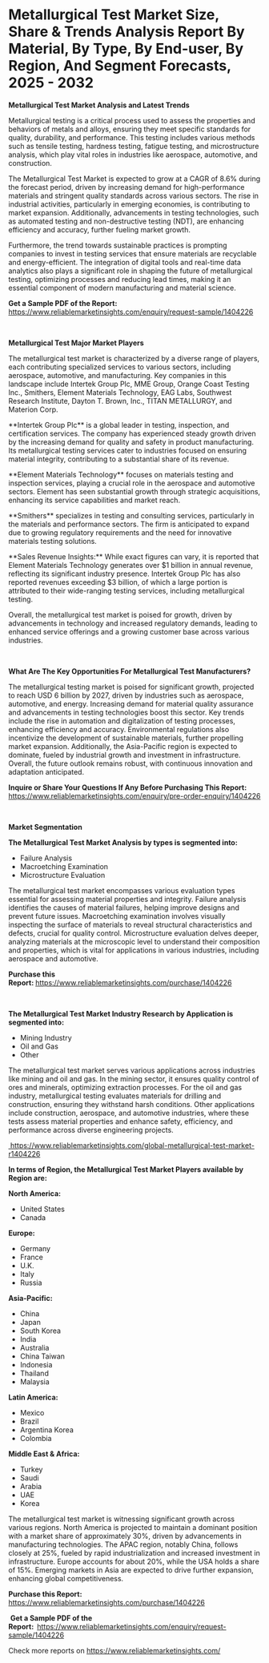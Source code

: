 <p><h1>Metallurgical Test Market Size, Share & Trends Analysis Report By Material, By Type, By End-user, By Region, And Segment Forecasts, 2025 - 2032</h1></p><p><strong>Metallurgical Test Market Analysis and Latest Trends</strong></p>
<p><p>Metallurgical testing is a critical process used to assess the properties and behaviors of metals and alloys, ensuring they meet specific standards for quality, durability, and performance. This testing includes various methods such as tensile testing, hardness testing, fatigue testing, and microstructure analysis, which play vital roles in industries like aerospace, automotive, and construction.</p><p>The Metallurgical Test Market is expected to grow at a CAGR of 8.6% during the forecast period, driven by increasing demand for high-performance materials and stringent quality standards across various sectors. The rise in industrial activities, particularly in emerging economies, is contributing to market expansion. Additionally, advancements in testing technologies, such as automated testing and non-destructive testing (NDT), are enhancing efficiency and accuracy, further fueling market growth.</p><p>Furthermore, the trend towards sustainable practices is prompting companies to invest in testing services that ensure materials are recyclable and energy-efficient. The integration of digital tools and real-time data analytics also plays a significant role in shaping the future of metallurgical testing, optimizing processes and reducing lead times, making it an essential component of modern manufacturing and material science.</p></p>
<p><strong>Get a Sample PDF of the Report:&nbsp;</strong> <a href="https://www.reliablemarketinsights.com/enquiry/request-sample/1404226?utm_campaign=3184&utm_medium=2&utm_source=Github&utm_content=ia&utm_term=28032025&utm_id=metallurgical-test">https://www.reliablemarketinsights.com/enquiry/request-sample/1404226</a></p>
<p>&nbsp;</p>
<p><strong>Metallurgical Test Major Market Players</strong></p>
<p><p>The metallurgical test market is characterized by a diverse range of players, each contributing specialized services to various sectors, including aerospace, automotive, and manufacturing. Key companies in this landscape include Intertek Group Plc, MME Group, Orange Coast Testing Inc., Smithers, Element Materials Technology, EAG Labs, Southwest Research Institute, Dayton T. Brown, Inc., TITAN METALLURGY, and Materion Corp.</p><p>**Intertek Group Plc** is a global leader in testing, inspection, and certification services. The company has experienced steady growth driven by the increasing demand for quality and safety in product manufacturing. Its metallurgical testing services cater to industries focused on ensuring material integrity, contributing to a substantial share of its revenue.</p><p>**Element Materials Technology** focuses on materials testing and inspection services, playing a crucial role in the aerospace and automotive sectors. Element has seen substantial growth through strategic acquisitions, enhancing its service capabilities and market reach. </p><p>**Smithers** specializes in testing and consulting services, particularly in the materials and performance sectors. The firm is anticipated to expand due to growing regulatory requirements and the need for innovative materials testing solutions.</p><p>**Sales Revenue Insights:** While exact figures can vary, it is reported that Element Materials Technology generates over $1 billion in annual revenue, reflecting its significant industry presence. Intertek Group Plc has also reported revenues exceeding $3 billion, of which a large portion is attributed to their wide-ranging testing services, including metallurgical testing.</p><p>Overall, the metallurgical test market is poised for growth, driven by advancements in technology and increased regulatory demands, leading to enhanced service offerings and a growing customer base across various industries.</p></p>
<p>&nbsp;</p>
<p><strong>What Are The Key Opportunities For Metallurgical Test Manufacturers?</strong></p>
<p><p>The metallurgical testing market is poised for significant growth, projected to reach USD 6 billion by 2027, driven by industries such as aerospace, automotive, and energy. Increasing demand for material quality assurance and advancements in testing technologies boost this sector. Key trends include the rise in automation and digitalization of testing processes, enhancing efficiency and accuracy. Environmental regulations also incentivize the development of sustainable materials, further propelling market expansion. Additionally, the Asia-Pacific region is expected to dominate, fueled by industrial growth and investment in infrastructure. Overall, the future outlook remains robust, with continuous innovation and adaptation anticipated.</p></p>
<p><strong>Inquire or Share Your Questions If Any Before Purchasing This Report:</strong> <a href="https://www.reliablemarketinsights.com/enquiry/pre-order-enquiry/1404226?utm_campaign=3184&utm_medium=2&utm_source=Github&utm_content=ia&utm_term=28032025&utm_id=metallurgical-test">https://www.reliablemarketinsights.com/enquiry/pre-order-enquiry/1404226</a></p>
<p>&nbsp;</p>
<p><strong>Market Segmentation</strong></p>
<p><strong>The Metallurgical Test Market Analysis by types is segmented into:</strong></p>
<p><ul><li>Failure Analysis</li><li>Macroetching Examination</li><li>Microstructure Evaluation</li></ul></p>
<p><p>The metallurgical test market encompasses various evaluation types essential for assessing material properties and integrity. Failure analysis identifies the causes of material failures, helping improve designs and prevent future issues. Macroetching examination involves visually inspecting the surface of materials to reveal structural characteristics and defects, crucial for quality control. Microstructure evaluation delves deeper, analyzing materials at the microscopic level to understand their composition and properties, which is vital for applications in various industries, including aerospace and automotive.</p></p>
<p><strong>Purchase this Report:&nbsp;</strong><a href="https://www.reliablemarketinsights.com/purchase/1404226?utm_campaign=3184&utm_medium=2&utm_source=Github&utm_content=ia&utm_term=28032025&utm_id=metallurgical-test">https://www.reliablemarketinsights.com/purchase/1404226</a></p>
<p>&nbsp;</p>
<p><strong>The Metallurgical Test Market Industry Research by Application is segmented into:</strong></p>
<p><ul><li>Mining Industry</li><li>Oil and Gas</li><li>Other</li></ul></p>
<p><p>The metallurgical test market serves various applications across industries like mining and oil and gas. In the mining sector, it ensures quality control of ores and minerals, optimizing extraction processes. For the oil and gas industry, metallurgical testing evaluates materials for drilling and construction, ensuring they withstand harsh conditions. Other applications include construction, aerospace, and automotive industries, where these tests assess material properties and enhance safety, efficiency, and performance across diverse engineering projects.</p></p>
<p><a href="https://www.reliablemarketinsights.com/global-metallurgical-test-market-r1404226?utm_campaign=3184&utm_medium=2&utm_source=Github&utm_content=ia&utm_term=28032025&utm_id=metallurgical-test">&nbsp;https://www.reliablemarketinsights.com/global-metallurgical-test-market-r1404226</a></p>
<p><strong>In terms of Region, the Metallurgical Test Market Players available by Region are:</strong></p>
<p>
    <p> <strong> North America: </strong>
        <ul>
            <li>United States</li>
            <li>Canada</li>
        </ul>
        </p> 
    <p> <strong> Europe: </strong>
        <ul>
            <li>Germany</li>
            <li>France</li>
            <li>U.K.</li>
            <li>Italy</li>
            <li>Russia</li>
        </ul>
        </p> 
    <p> <strong> Asia-Pacific: </strong>
        <ul>
            <li>China</li>
            <li>Japan</li>
            <li>South Korea</li>
            <li>India</li>
            <li>Australia</li>
            <li>China Taiwan</li>
            <li>Indonesia</li>
            <li>Thailand</li>
            <li>Malaysia</li>
        </ul>
        </p> 
    <p> <strong> Latin America: </strong>
        <ul>
            <li>Mexico</li>
            <li>Brazil</li>
            <li>Argentina Korea</li>
            <li>Colombia</li>
        </ul>
        </p> 
    <p> <strong> Middle East & Africa: </strong>
        <ul>
            <li>Turkey</li>
            <li>Saudi</li>
            <li>Arabia</li>
            <li>UAE</li>
            <li>Korea</li>
        </ul>
    </p>
    </p>
<p><p>The metallurgical test market is witnessing significant growth across various regions. North America is projected to maintain a dominant position with a market share of approximately 30%, driven by advancements in manufacturing technologies. The APAC region, notably China, follows closely at 25%, fueled by rapid industrialization and increased investment in infrastructure. Europe accounts for about 20%, while the USA holds a share of 15%. Emerging markets in Asia are expected to drive further expansion, enhancing global competitiveness.</p></p>
<p><strong>Purchase this Report: </strong><a href="https://www.reliablemarketinsights.com/purchase/1404226?utm_campaign=3184&utm_medium=2&utm_source=Github&utm_content=ia&utm_term=28032025&utm_id=metallurgical-test">https://www.reliablemarketinsights.com/purchase/1404226</a></p>
<p>&nbsp;<strong>Get a Sample PDF of the Report:&nbsp;&nbsp;</strong><a href="https://www.reliablemarketinsights.com/enquiry/request-sample/1404226?utm_campaign=3184&utm_medium=2&utm_source=Github&utm_content=ia&utm_term=28032025&utm_id=metallurgical-test">https://www.reliablemarketinsights.com/enquiry/request-sample/1404226</a></p>
<p><strong></strong></p>
<p>Check more reports on <a href="https://www.reliablemarketinsights.com/?utm_campaign=3184&utm_medium=2&utm_source=Github&utm_content=ia&utm_term=28032025&utm_id=metallurgical-test">https://www.reliablemarketinsights.com/</a></p>